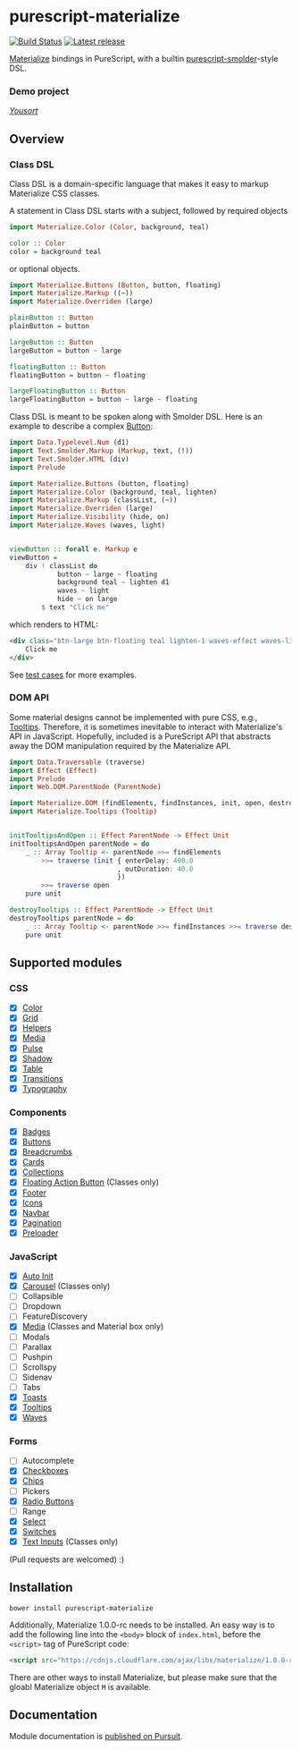# purescript-materialize

[![Build Status](https://travis-ci.com/yehzhang/purescript-materialize.svg?branch=master)](https://travis-ci.com/yehzhang/purescript-materialize)
[![Latest release](https://img.shields.io/github/release/yehzhang/purescript-materialize.svg)](https://github.com/yehzhang/purescript-materialize/releases)

[Materialize](https://materializecss.com/) bindings in PureScript, with a
builtin [purescript-smolder](https://github.com/bodil/purescript-smolder)-style
DSL.

### Demo project

[_Yousort_](https://github.com/yehzhang/Yousort)

## Overview

### Class DSL

Class DSL is a domain-specific language that makes it easy to markup Materialize
CSS classes.

A statement in Class DSL starts with a subject, followed by required objects

```purescript
import Materialize.Color (Color, background, teal)

color :: Color
color = background teal
```

or optional objects.

```purescript
import Materialize.Buttons (Button, button, floating)
import Materialize.Markup ((~))
import Materialize.Overriden (large)

plainButton :: Button
plainButton = button

largeButton :: Button
largeButton = button ~ large

floatingButton :: Button
floatingButton = button ~ floating

largeFloatingButton :: Button
largeFloatingButton = button ~ large ~ floating
```

Class DSL is meant to be spoken along with Smolder DSL. Here is an example to
describe a complex [Button](https://materializecss.com/buttons.html):

```purescript
import Data.Typelevel.Num (d1)
import Text.Smolder.Markup (Markup, text, (!))
import Text.Smolder.HTML (div)
import Prelude

import Materialize.Buttons (button, floating)
import Materialize.Color (background, teal, lighten)
import Materialize.Markup (classList, (~))
import Materialize.Overriden (large)
import Materialize.Visibility (hide, on)
import Materialize.Waves (waves, light)


viewButton :: forall e. Markup e
viewButton =
    div ! classList do
            button ~ large ~ floating
            background teal ~ lighten d1
            waves ~ light
            hide ~ on large
        $ text "Click me"
```

which renders to HTML:

```html
<div class="btn-large btn-floating teal lighten-1 waves-effect waves-light hide-on-large-only">
    Click me
</div>
```

See [test cases](https://github.com/yehzhang/purescript-materialize/blob/master/test/Main.purs)
for more examples.

### DOM API

Some material designs cannot be implemented with pure CSS, e.g.,
[Tooltips](https://materializecss.com/tooltips.html). Therefore, it is sometimes
inevitable to interact with Materialize's API in JavaScript. Hopefully, included
is a PureScript API that abstracts away the DOM manipulation required by the
Materialize API.

```purescript
import Data.Traversable (traverse)
import Effect (Effect)
import Prelude
import Web.DOM.ParentNode (ParentNode)

import Materialize.DOM (findElements, findInstances, init, open, destroy)
import Materialize.Tooltips (Tooltip)


initTooltipsAndOpen :: Effect ParentNode -> Effect Unit
initTooltipsAndOpen parentNode = do
    _ :: Array Tooltip <- parentNode >>= findElements
        >>= traverse (init { enterDelay: 400.0
                           , outDuration: 40.0
                           })
        >>= traverse open
    pure unit

destroyTooltips :: Effect ParentNode -> Effect Unit
destroyTooltips parentNode = do
    _ :: Array Tooltip <- parentNode >>= findInstances >>= traverse destroy
    pure unit
```

## Supported modules

### CSS

- [x] [Color](https://materializecss.com/color.html)
- [x] [Grid](https://materializecss.com/grid.html)
- [x] [Helpers](https://materializecss.com/helpers.html)
- [x] [Media](https://materializecss.com/media-css.html)
- [x] [Pulse](https://materializecss.com/pulse.html)
- [x] [Shadow](https://materializecss.com/shadow.html)
- [x] [Table](https://materializecss.com/table.html)
- [x] [Transitions](https://materializecss.com/css-transitions.html)
- [x] [Typography](https://materializecss.com/typography.html)

### Components

- [x] [Badges](https://materializecss.com/badges.html)
- [x] [Buttons](https://materializecss.com/buttons.html)
- [x] [Breadcrumbs](https://materializecss.com/breadcrumbs.html)
- [x] [Cards](https://materializecss.com/cards.html)
- [x] [Collections](https://materializecss.com/collections.html)
- [x] [Floating Action Button](https://materializecss.com/floating-action-button.html) (Classes only)
- [x] [Footer](https://materializecss.com/footer.html)
- [x] [Icons](https://materializecss.com/icons.html)
- [x] [Navbar](https://materializecss.com/navbar.html)
- [x] [Pagination](https://materializecss.com/pagination.html)
- [x] [Preloader](https://materializecss.com/preloader.html)

### JavaScript

- [x] [Auto Init](https://materializecss.com/auto-init.html)
- [x] [Carousel](https://materializecss.com/carousel.html) (Classes only)
- [ ] Collapsible
- [ ] Dropdown
- [ ] FeatureDiscovery
- [x] [Media](https://materializecss.com/media.html) (Classes and Material box only)
- [ ] Modals
- [ ] Parallax
- [ ] Pushpin
- [ ] Scrollspy
- [ ] Sidenav
- [ ] Tabs
- [x] [Toasts](https://materializecss.com/toasts.html)
- [x] [Tooltips](https://materializecss.com/tooltips.html)
- [x] [Waves](https://materializecss.com/waves.html)

### Forms

- [ ] Autocomplete
- [x] [Checkboxes](https://materializecss.com/checkboxes.html)
- [x] [Chips](https://materializecss.com/chips.html)
- [ ] Pickers
- [x] [Radio Buttons](https://materializecss.com/radio-buttons.html)
- [ ] Range
- [x] [Select](https://materializecss.com/select.html)
- [x] [Switches](https://materializecss.com/switches.html)
- [x] [Text Inputs](https://materializecss.com/text-inputs.html) (Classes only)

(Pull requests are welcomed) :)

## Installation

```
bower install purescript-materialize
```

Additionally, Materialize 1.0.0-rc needs to be installed. An easy way is to add
the following line into the `<body>` block of `index.html`, before the
`<script>` tag of PureScript code:

```html
<script src="https://cdnjs.cloudflare.com/ajax/libs/materialize/1.0.0-rc.2/js/materialize.min.js"></script>
```

There are other ways to install Materialize, but please make sure that the
gloabl Materialize object `M` is available.

## Documentation

Module documentation is [published on Pursuit](https://pursuit.purescript.org/packages/purescript-materialize).
